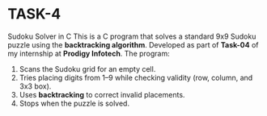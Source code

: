 # TASK-4
 Sudoku Solver in C
This is a C program that solves a standard 9x9 Sudoku puzzle using the **backtracking algorithm**. Developed as part of **Task-04** of my internship at **Prodigy Infotech**.
The program:
1. Scans the Sudoku grid for an empty cell.
2. Tries placing digits from 1–9 while checking validity (row, column, and 3x3 box).
3. Uses **backtracking** to correct invalid placements.
4. Stops when the puzzle is solved.


